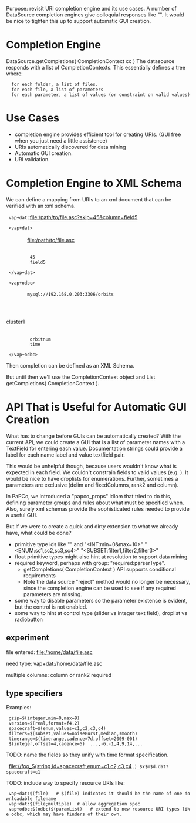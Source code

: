 Purpose: revisit URI completion engine and its use cases. A number of
DataSource completion engines give colloquial responses like "<INT>". It
would be nice to tighten this up to support automatic GUI creation.

# Completion Engine

DataSource.getCompletions( CompletionContext cc ) The datasource
responds with a list of CompletionContexts. This essentially defines a
tree where:

`  for each folder, a list of files. `  
`  for each file, a list of parameters`  
`  for each parameter, a list of values (or constraint on valid values)`

# Use Cases

  - completion engine provides efficient tool for creating URIs. (GUI
    free when you just need a little assistence)
  - URIs automatically discovered for data mining
  - Automatic GUI creation.
  - URI validation.

# Completion Engine to XML Schema

We can define a mapping from URIs to an xml document that can be
verified with an xml schema.

` vap+dat:`<file:/path/to/file.asc?skip=45&column=field5>

` <vap+dat>`  
`     `<resourceUri>  
`        `<file:/path/to/file.asc>  
`     `</resourceUri>  
`     `<params>  
`         `<skip>`45`</skip>  
`         `<column>`field5`</column>  
`     `</params>  
` </vap+dat>`

` <vap+odbc>`  
`     `<resourceUri>  
`        mysql://192.168.0.203:3306/orbits`  
`     `</resourceUri>  
`     `<params>  
`         `

<table>

cluster1

</table>

`         `<column>`orbitnum`</column>  
`         `<dep0>`time`</dep0>  
`     `</params>  
` </vap+odbc>`

Then completion can be defined as an XML Schema.

But until then we'll use the CompletionContext object and
List<CompletionContext> getCompletions( CompletionContext ).

# API That is Useful for Automatic GUI Creation

What has to change before GUIs can be automatically created? With the
current API, we could create a GUI that is a list of parameter names
with a TextField for entering each value. Documentation strings could
provide a label for each name label and value textfield pair.

This would be unhelpful though, because users wouldn't know what is
expected in each field. We couldn't constrain fields to valid values
(e.g. <int>). It would be nice to have droplists for enumerations.
Further, sometimes a parameters are exclusive (delim and fixedColumns,
rank2 and column).

In PaPCo, we introduced a "papco\_props" idiom that tried to do this,
defining parameter groups and rules about what must be specified when.
Also, surely xml schemas provide the sophisticated rules needed to
provide a useful GUI.

But if we were to create a quick and dirty extension to what we already
have, what could be done?

  - primitive type ids like "<INT>" and "\<INT:min=0\&max=10\>"
    "\<ENUM:sc1,sc2,sc3,sc4\>" "\<SUBSET:filter1,filter2,filter3\>"
  - float primitive types might also hint at resolution to support data
    mining.
  - required keyword, perhaps with group: "required:parserType".
      - getCompletions( CompletionContext ) API supports conditional
        requirements
      - Note the data source "reject" method would no longer be
        necessary, since the completion engine can be used to see if any
        required parameters are missing.
  - some way to disable parameters so the parameter existence is
    evident, but the control is not enabled.
  - some way to hint at control type (slider vs integer text field),
    droplist vs radiobutton

## experiment

file entered: <file:/home/data/file.asc>

need type: vap+dat:/home/data/file.asc

multiple columns: column or rank2 required

## type specifiers

Examples:

` gzip=$(integer,min=0,max=9)`  
` version=$(real,format=f4.2)`  
` spacecraft=$(enum,values=c1,c2,c3,c4)`  
` filters=$(subset,values=noiseBurst,median,smooth)`  
` timerange=$(timerange,cadence=7d,offset=2009-001)`  
` $(integer,offset=4,cadence=5)  ...,-6,-1,4,9,14,...`

TODO: name the fields so they unify with time format specification.

` `<file://foo_$(string,id=spacecraft,enum=c1,c2,c3,c4>`,)_$Y$m$d.dat?spacecraft=c1`

TODO: include way to specify resource URIs like:

` vap+dat:$(file)   # $(file) indicates it should be the name of one downloadable filename `  
` vap+dat:$(file;multiple)  # allow aggregation spec`  
` vap+odbc:$(odbc)$(paramList)   # extend to new resource URI types like odbc, which may have finders of their own.`
